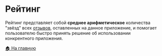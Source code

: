 # Рейтинг
Рейтинг представляет собой **среднее арифметическое** количества "звёзд" всех [отзывов](/features/app/reviews), оставленных на данное приложение, и помогает пользователю быстро принять решение об использовании конкрентного приложения.

[🏠 На главную](/)
